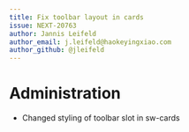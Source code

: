 ```yaml
---
title: Fix toolbar layout in cards
issue: NEXT-20763
author: Jannis Leifeld
author_email: j.leifeld@haokeyingxiao.com
author_github: @jleifeld
---
```

# Administration
* Changed styling of toolbar slot in sw-cards
